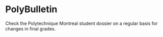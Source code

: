 # PolyBulletin
Check the Polytechnique Montreal student dossier on a regular basis for changes in final grades.
